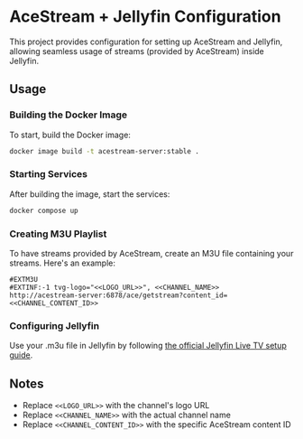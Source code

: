 # AceStream + Jellyfin Configuration

This project provides configuration for setting up AceStream and Jellyfin, allowing seamless usage of streams (provided by AceStream) inside Jellyfin.

## Usage

### Building the Docker Image

To start, build the Docker image:

```bash
docker image build -t acestream-server:stable .
```

### Starting Services

After building the image, start the services:

```bash
docker compose up
```

### Creating M3U Playlist

To have streams provided by AceStream, create an M3U file containing your streams. Here's an example:

```m3u
#EXTM3U
#EXTINF:-1 tvg-logo="<<LOGO_URL>>", <<CHANNEL_NAME>>
http://acestream-server:6878/ace/getstream?content_id=<<CHANNEL_CONTENT_ID>>
```

### Configuring Jellyfin

Use your .m3u file in Jellyfin by following [the official Jellyfin Live TV setup guide](https://jellyfin.org/docs/general/server/live-tv/setup-guide/).

## Notes

- Replace `<<LOGO_URL>>` with the channel's logo URL
- Replace `<<CHANNEL_NAME>>` with the actual channel name
- Replace `<<CHANNEL_CONTENT_ID>>` with the specific AceStream content ID